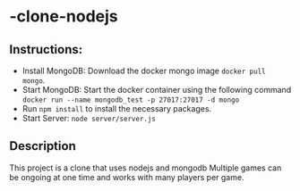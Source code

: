 # -clone-nodejs
## Instructions:
* Install MongoDB: Download the docker mongo image `docker pull mongo`.
* Start MongoDB: Start the docker container using the following command `docker run --name mongodb_test -p 27017:27017 -d mongo`
* Run `npm install` to install the necessary packages.
* Start Server: `node server/server.js`

## Description
This project is a  clone that uses nodejs and mongodb
Multiple games can be ongoing at one time and works with many players per game.

